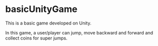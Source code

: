 # basicUnityGame

This is a basic game developed on Unity. 

In this game, a user/player can jump, move backward and forward and collect coins for super jumps.
